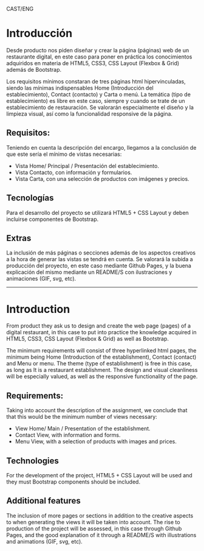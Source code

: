 CAST/ENG

<h1>Introducción</h1>

<p>Desde producto nos piden diseñar y crear la página (páginas) web de un
restaurante digital, en este caso para poner en práctica los conocimientos adquiridos
en materia de HTML5, CSS3, CSS Layout (Flexbox & Grid) además de Bootstrap.</p>

<p>Los requisitos mínimos constaran de tres páginas html hipervinculadas,
siendo las mínimas indispensables Home (Introducción del establecimiento),
Contact (contacto) y Carta o menú.
La temática (tipo de establecimiento) es libre en este caso, siempre y cuando
se trate de un establecimiento de restauración.
Se valorarán especialmente el diseño y la limpieza visual, así como la
funcionalidad responsive de la página.</p>

<h2>Requisitos:</h2>
<p>Teniendo en cuenta la descripción del encargo, llegamos a la conclusión de
que este sería el mínimo de vistas necesarias:

- Vista Home/ Principal / Presentación del establecimiento.
- Vista Contacto, con información y formularios.
- Vista Carta, con una selección de productos con imágenes y precios.</p>

<h2>Tecnologías</h2>
<p>Para el desarrollo del proyecto se utilizará HTML5 + CSS Layout y deben
incluirse componentes de Bootstrap.</p>

<h2>Extras</h2>
<p>La inclusión de más páginas o secciones además de los aspectos creativos a
la hora de generar las vistas se tendrá en cuenta.
Se valorará la subida a producción del proyecto, en este caso mediante
Github Pages, y la buena explicación del mismo mediante un README/S con
ilustraciones y animaciones (GIF, svg, etc).</p>

-------------------------------------------------------------------------------------------------------------------------------------------------------------------------------------------------------------

<h1>Introduction</h1>

<p>From product they ask us to design and create the web page (pages) of a
digital restaurant, in this case to put into practice the knowledge acquired
in HTML5, CSS3, CSS Layout (Flexbox & Grid) as well as Bootstrap.</p>

<p>The minimum requirements will consist of three hyperlinked html pages,
the minimum being Home (Introduction of the establishment),
Contact (contact) and Menu or menu.
The theme (type of establishment) is free in this case, as long as
It is a restaurant establishment.
The design and visual cleanliness will be especially valued, as well as the
responsive functionality of the page.</p>

<h2>Requirements:</h2>
<p>Taking into account the description of the assignment, we conclude that
that this would be the minimum number of views necessary:

- View Home/ Main / Presentation of the establishment.
- Contact View, with information and forms.
- Menu View, with a selection of products with images and prices.</p>

<h2>Technologies</h2>
<p>For the development of the project, HTML5 + CSS Layout will be used and they must
Bootstrap components should be included.</p>

<h2>Additional features</h2>
<p>The inclusion of more pages or sections in addition to the creative aspects to
when generating the views it will be taken into account.
The rise to production of the project will be assessed, in this case through
Github Pages, and the good explanation of it through a README/S with
illustrations and animations (GIF, svg, etc).</p>